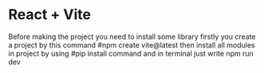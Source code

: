 # React + Vite
Before making the project you need to install some library
firstly you create a project by this command #npm create vite@latest
then install all modules in project by using #pip install command
and in terminal just write npm run dev


